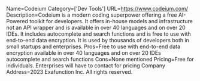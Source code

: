 Name=Codeium
Category=['Dev Tools']
URL=https://www.codeium.com/
Description=Codeium is a modern coding superpower offering a free AI-Powered toolkit for developers. It offers in-house models and infrastructure not an API wrapper and is available in over 40 languages and on over 20 IDEs. It includes autocomplete and search functions and is free to use with end-to-end data encryption. It is used by thousands of developers both in small startups and enterprises.
Pros=Free to use with end-to-end data encryption available in over 40 languages and on over 20 IDEs autocomplete and search functions
Cons=None mentioned
Pricing=Free for individuals. Enterprises will have to contact for pricing
Company Address=2023 Exafunction Inc. All rights reserved.
